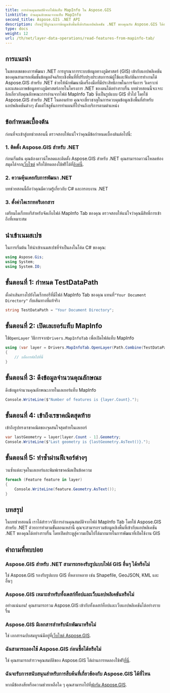 ```yaml
---
title: การอ่านคุณสมบัติจากไฟล์แท็บ MapInfo ใน Aspose.GIS
linktitle: อ่านคุณลักษณะจากแท็บ MapInfo
second_title: Aspose.GIS .NET API
description: เรียนรู้วิธีบูรณาการข้อมูลเชิงพื้นที่เข้ากับแอปพลิเคชัน .NET ของคุณกับ Aspose.GIS ได้อย่างราบรื่น ช่วยให้คุณอ่านคุณสมบัติจากไฟล์ MapInfo Tab ได้อย่างง่ายดาย
type: docs
weight: 12
url: /th/net/layer-data-operations/read-features-from-mapinfo-tab/
---
```

## การแนะนำ
ในขอบเขตของการพัฒนา .NET การบูรณาการระบบข้อมูลทางภูมิศาสตร์ (GIS) เข้ากับแอปพลิเคชันของคุณสามารถเพิ่มชั้นข้อมูลอัจฉริยะเชิงพื้นที่ที่ปรับปรุงประสบการณ์ผู้ใช้และฟังก์ชันการทำงานได้ Aspose.GIS สำหรับ .NET ช่วยให้นักพัฒนามีเครื่องมือที่มีประสิทธิภาพในการจัดการ วิเคราะห์ และแสดงภาพข้อมูลทางภูมิศาสตร์ภายในโครงการ .NET ของตนได้อย่างราบรื่น บทช่วยสอนนี้จะเจาะลึกเกี่ยวกับคุณลักษณะการอ่านจากไฟล์ MapInfo Tab ซึ่งเป็นรูปแบบ GIS ทั่วไป โดยใช้ Aspose.GIS สำหรับ .NET ในตอนท้าย คุณจะเชี่ยวชาญในการควบคุมข้อมูลเชิงพื้นที่สำหรับแอปพลิเคชันต่างๆ ตั้งแต่โซลูชันการทำแผนที่ไปจนถึงบริการตามตำแหน่ง
## ข้อกำหนดเบื้องต้น
ก่อนที่จะเข้าสู่บทช่วยสอนนี้ ตรวจสอบให้แน่ใจว่าคุณมีข้อกำหนดเบื้องต้นต่อไปนี้:
### 1. ติดตั้ง Aspose.GIS สำหรับ .NET
 ก่อนเริ่มต้น คุณต้องดาวน์โหลดและติดตั้ง Aspose.GIS สำหรับ .NET คุณสามารถดาวน์โหลดห้องสมุดได้จาก[เว็บไซต์](https://releases.aspose.com/gis/net/) หรือใช้ทดลองใช้ฟรีได้ที่[ลิงค์นี้](https://releases.aspose.com/).
### 2. ความคุ้นเคยกับการพัฒนา .NET
บทช่วยสอนนี้ถือว่าคุณมีความรู้เกี่ยวกับ C# และกรอบงาน .NET
### 3. ตั้งค่าไดเรกทอรีเอกสาร
เตรียมไดเร็กทอรีสำหรับจัดเก็บไฟล์ MapInfo Tab ของคุณ ตรวจสอบให้แน่ใจว่าคุณมีสิทธิ์การเข้าถึงที่เหมาะสม

## นำเข้าเนมสเปซ
ในการเริ่มต้น ให้นำเข้าเนมสเปซที่จำเป็นลงในโค้ด C# ของคุณ:
```csharp
using Aspose.Gis;
using System;
using System.IO;
```

## ขั้นตอนที่ 1: กำหนด TestDataPath
 ตั้งค่าเส้นทางไปยังไดเร็กทอรีที่มีไฟล์ MapInfo Tab ของคุณ แทนที่`"Your Document Directory"` กับเส้นทางที่แท้จริง
```csharp
string TestDataPath = "Your Document Directory";
```
## ขั้นตอนที่ 2: เปิดเลเยอร์แท็บ MapInfo
 ใช้`OpenLayer` วิธีการจาก`Drivers.MapInfoTab` เพื่อเปิดไฟล์แท็บ MapInfo
```csharp
using (var layer = Drivers.MapInfoTab.OpenLayer(Path.Combine(TestDataPath, "data.tab")))
{
    // บล็อกรหัสไปที่นี่
}
```
## ขั้นตอนที่ 3: ดึงข้อมูลจำนวนคุณลักษณะ
ดึงข้อมูลจำนวนคุณลักษณะภายในเลเยอร์แท็บ MapInfo
```csharp
Console.WriteLine($"Number of features is {layer.Count}.");
```
## ขั้นตอนที่ 4: เข้าถึงเรขาคณิตสุดท้าย
เข้าถึงรูปทรงเรขาคณิตของจุดสนใจสุดท้ายในเลเยอร์
```csharp
var lastGeometry = layer[layer.Count - 1].Geometry;
Console.WriteLine($"Last geometry is {lastGeometry.AsText()}.");
```
## ขั้นตอนที่ 5: ทำซ้ำผ่านฟีเจอร์ต่างๆ
วนซ้ำแต่ละจุดในเลเยอร์และพิมพ์เรขาคณิตเป็นข้อความ
```csharp
foreach (Feature feature in layer)
{
    Console.WriteLine(feature.Geometry.AsText());
}
```

## บทสรุป
ในบทช่วยสอนนี้ เราได้สำรวจวิธีการอ่านคุณสมบัติจากไฟล์ MapInfo Tab โดยใช้ Aspose.GIS สำหรับ .NET ด้วยการทำตามขั้นตอนเหล่านี้ คุณจะสามารถรวมข้อมูลเชิงพื้นที่เข้ากับแอปพลิเคชัน .NET ของคุณได้อย่างราบรื่น โดยเปิดประตูสู่ความเป็นไปได้มากมายในการพัฒนาที่เปิดใช้งาน GIS
## คำถามที่พบบ่อย
### Aspose.GIS สำหรับ .NET สามารถรองรับรูปแบบไฟล์ GIS อื่นๆ ได้หรือไม่
ใช่ Aspose.GIS รองรับรูปแบบ GIS ที่หลากหลาย เช่น Shapefile, GeoJSON, KML และอื่นๆ
### Aspose.GIS เหมาะสำหรับทั้งเดสก์ท็อปและเว็บแอปพลิเคชันหรือไม่
อย่างแน่นอน! คุณสามารถรวม Aspose.GIS เข้ากับทั้งเดสก์ท็อปและเว็บแอปพลิเคชันได้อย่างราบรื่น
### Aspose.GIS มีเอกสารสำหรับนักพัฒนาหรือไม่
 ใช่ เอกสารฉบับสมบูรณ์มีอยู่ที่[เว็บไซต์ Aspose.GIS](https://reference.aspose.com/gis/net/).
### ฉันสามารถลองใช้ Aspose.GIS ก่อนซื้อได้หรือไม่
 ใช่ คุณสามารถสำรวจคุณสมบัติของ Aspose.GIS ได้ผ่านการทดลองใช้ฟรี[ที่นี่](https://releases.aspose.com/).
### ฉันจะรับการสนับสนุนสำหรับการสืบค้นที่เกี่ยวข้องกับ Aspose.GIS ได้ที่ไหน
 หากมีข้อสงสัยหรือความช่วยเหลือใด ๆ คุณสามารถไปที่[ฟอรัม Aspose.GIS](https://forum.aspose.com/c/gis/33).